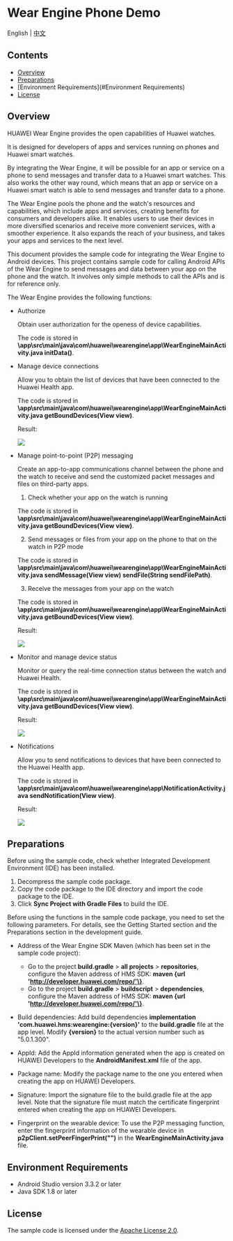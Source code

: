 # Wear Engine Phone Demo

English | [中文](README_ZH.md)

## Contents

-   [Overview](#Overview)
-   [Preparations](#Preparations)
-   [Environment Requirements](#Environment Requirements)
-   [License](#License)

## Overview

HUAWEI Wear Engine provides the open capabilities of Huawei watches.

It is designed for developers of apps and services running on phones and Huawei smart watches.

By integrating the Wear Engine, it will be possible for an app or service on a phone to send messages and transfer data to a Huawei smart watches. This also works the other way round, which means that an app or service on a Huawei smart watch is able to send messages and transfer data to a phone.

The Wear Engine pools the phone and the watch's resources and capabilities, which include apps and services, creating benefits for consumers and developers alike. It enables users to use their devices in more diversified scenarios and receive more convenient services, with a smoother experience. It also expands the reach of your business, and takes your apps and services to the next level. 

This document provides the sample code for integrating the Wear Engine to Android devices. This project contains sample code for calling Android APIs of the Wear Engine to send messages and data between your app on the phone and the watch. It involves only simple methods to call the APIs and is for reference only.

The Wear Engine provides the following functions:

-   Authorize

    Obtain user authorization for the openess of device capabilities.

    The code is stored in  **\\app\\src\\main\\java\\com\\huawei\\wearengine\\app\\WearEngineMainActivity.java initData\(\)**.


-   Manage device connections

    Allow you to obtain the list of devices that have been connected to the Huawei Health app.

    The code is stored in  **\\app\\src\\main\\java\\com\\huawei\\wearengine\\app\\WearEngineMainActivity.java getBoundDevices\(View view\)**.

    Result:

    ![](figures/en-us_image_0000001071060016.png)


-   Manage point-to-point \(P2P\) messaging

    Create an app-to-app communications channel between the phone and the watch to receive and send the customized packet messages and files on third-party apps.

    1. Check whether your app on the watch is running

    The code is stored in  **\\app\\src\\main\\java\\com\\huawei\\wearengine\\app\\WearEngineMainActivity.java getBoundDevices\(View view\)**.

    2. Send messages or files from your app on the phone to that on the watch in P2P mode

    The code is stored in  **\\app\\src\\main\\java\\com\\huawei\\wearengine\\app\\WearEngineMainActivity.java sendMessage\(View view\) sendFile\(String sendFilePath\)**.

    3. Receive the messages from your app on the watch

    The code is stored in  **\\app\\src\\main\\java\\com\\huawei\\wearengine\\app\\WearEngineMainActivity.java getBoundDevices\(View view\)**.

    Result:

    ![](figures/en-us_image_0000001070580027.png)


-   Monitor and manage device status

    Monitor or query the real-time connection status between the watch and Huawei Health.

    The code is stored in  **\\app\\src\\main\\java\\com\\huawei\\wearengine\\app\\WearEngineMainActivity.java getBoundDevices\(View view\)**.

    Result:

    ![](figures/en-us_image_0000001070857865.png)

-   Notifications

    Allow you to send notifications to devices that have been connected to the Huawei Health app.

    The code is stored in  **\\app\\src\\main\\java\\com\\huawei\\wearengine\\app\\NotificationActivity.java  sendNotification\(View view\)**.

    Result:

    ![](figures/en-us_image_0000001070431867.png)


## Preparations

Before using the sample code, check whether Integrated Development Environment \(IDE\) has been installed.

1.  Decompress the sample code package.
2.  Copy the code package to the IDE directory and import the code package to the IDE.
3.  Click  **Sync Project with Gradle Files**  to build the IDE.

Before using the functions in the sample code package, you need to set the following parameters. For details, see the Getting Started section and the Preparations section in the development guide.

-   Address of the Wear Engine SDK Maven \(which has been set in the sample code project\):
    -   Go to the project  **build.gradle**  \>  **all projects**  \>  **repositories**, configure the Maven address of HMS SDK:  **maven \{url 'http://developer.huawei.com/repo/'\}**.
    -   Go to the project  **build.gradle**  \>  **buildscript**  \>  **dependencies**, configure the Maven address of HMS SDK:  **maven \{url 'http://developer.huawei.com/repo/'\}**.


-   Build dependencies: Add build dependencies  **implementation 'com.huawei.hms:wearengine:\{version\}'**  to the  **build.gradle**  file at the app level. Modify  **\{version\}**  to the actual version number such as "5.0.1.300".
-   AppId: Add the AppId information generated when the app is created on HUAWEI Developers to the  **AndroidManifest.xml**  file of the app.
-   Package name: Modify the package name to the one you entered when creating the app on HUAWEI Developers.
-   Signature: Import the signature file to the build.gradle file at the app level. Note that the signature file must match the certificate fingerprint entered when creating the app on HUAWEI Developers.
-   Fingerprint on the wearable device: To use the P2P messaging function, enter the fingerprint information of the wearable device in  **p2pClient.setPeerFingerPrint\(""\)**  in the  **WearEngineMainActivity.java**  file.

## Environment Requirements

-   Android Studio version 3.3.2 or later
-   Java SDK 1.8 or later

## License

The sample code is licensed under the  [Apache License 2.0](http://www.apache.org/licenses/LICENSE-2.0).

